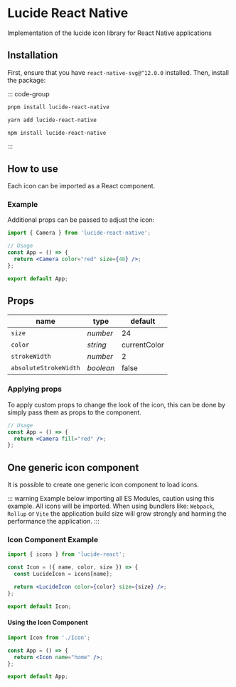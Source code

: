 # Lucide React Native

Implementation of the lucide icon library for React Native applications

## Installation

First, ensure that you have `react-native-svg@^12.0.0` installed. Then, install the package:

::: code-group

```sh [pnpm]
pnpm install lucide-react-native
```

```sh [yarn]
yarn add lucide-react-native
```

```sh [npm]
npm install lucide-react-native
```

:::

## How to use

Each icon can be imported as a React component.

### Example

Additional props can be passed to adjust the icon:

```jsx
import { Camera } from 'lucide-react-native';

// Usage
const App = () => {
  return <Camera color="red" size={48} />;
};

export default App;
```

## Props

| name                  | type      | default      |
| --------------------- | --------- | ------------ |
| `size`                | *number*  | 24           |
| `color`               | *string*  | currentColor |
| `strokeWidth`         | *number*  | 2            |
| `absoluteStrokeWidth` | *boolean* | false        |

### Applying props

To apply custom props to change the look of the icon, this can be done by simply pass them as props to the component.

```jsx
// Usage
const App = () => {
  return <Camera fill="red" />;
};
```

## One generic icon component

It is possible to create one generic icon component to load icons.

::: warning
Example below importing all ES Modules, caution using this example. All icons will be imported. When using bundlers like: `Webpack`, `Rollup` or `Vite` the application build size will grow strongly and harming the performance the application.
:::

### Icon Component Example

```jsx
import { icons } from 'lucide-react';

const Icon = ({ name, color, size }) => {
  const LucideIcon = icons[name];

  return <LucideIcon color={color} size={size} />;
};

export default Icon;
```

#### Using the Icon Component

```jsx
import Icon from './Icon';

const App = () => {
  return <Icon name="home" />;
};

export default App;
```

